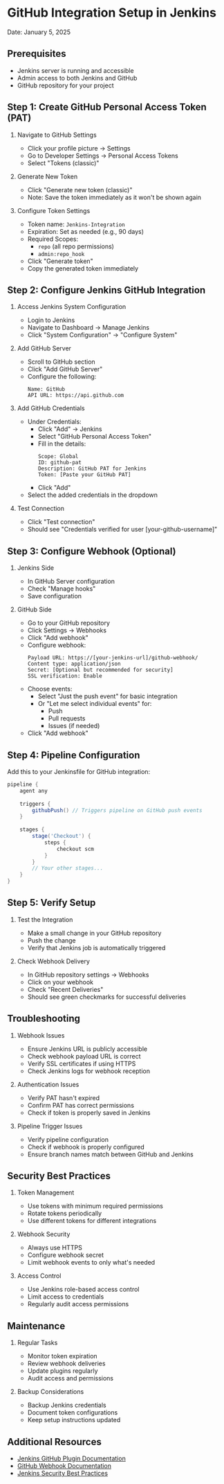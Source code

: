 # GitHub Integration Setup in Jenkins
Date: January 5, 2025

## Prerequisites
- Jenkins server is running and accessible
- Admin access to both Jenkins and GitHub
- GitHub repository for your project

## Step 1: Create GitHub Personal Access Token (PAT)
1. Navigate to GitHub Settings
   - Click your profile picture → Settings
   - Go to Developer Settings → Personal Access Tokens
   - Select "Tokens (classic)"

2. Generate New Token
   - Click "Generate new token (classic)"
   - Note: Save the token immediately as it won't be shown again

3. Configure Token Settings
   - Token name: `Jenkins-Integration`
   - Expiration: Set as needed (e.g., 90 days)
   - Required Scopes:
     - `repo` (all repo permissions)
     - `admin:repo_hook`
   - Click "Generate token"
   - Copy the generated token immediately

## Step 2: Configure Jenkins GitHub Integration
1. Access Jenkins System Configuration
   - Login to Jenkins
   - Navigate to Dashboard → Manage Jenkins
   - Click "System Configuration" → "Configure System"

2. Add GitHub Server
   - Scroll to GitHub section
   - Click "Add GitHub Server"
   - Configure the following:
     ```
     Name: GitHub
     API URL: https://api.github.com
     ```

3. Add GitHub Credentials
   - Under Credentials:
     - Click "Add" → Jenkins
     - Select "GitHub Personal Access Token"
     - Fill in the details:
       ```
       Scope: Global
       ID: github-pat
       Description: GitHub PAT for Jenkins
       Token: [Paste your GitHub PAT]
       ```
     - Click "Add"
   - Select the added credentials in the dropdown

4. Test Connection
   - Click "Test connection"
   - Should see "Credentials verified for user [your-github-username]"

## Step 3: Configure Webhook (Optional)
1. Jenkins Side
   - In GitHub Server configuration
   - Check "Manage hooks"
   - Save configuration

2. GitHub Side
   - Go to your GitHub repository
   - Click Settings → Webhooks
   - Click "Add webhook"
   - Configure webhook:
     ```
     Payload URL: https://[your-jenkins-url]/github-webhook/
     Content type: application/json
     Secret: [Optional but recommended for security]
     SSL verification: Enable
     ```
   - Choose events:
     - Select "Just the push event" for basic integration
     - Or "Let me select individual events" for:
       - Push
       - Pull requests
       - Issues (if needed)
   - Click "Add webhook"

## Step 4: Pipeline Configuration
Add this to your Jenkinsfile for GitHub integration:

```groovy
pipeline {
    agent any
    
    triggers {
        githubPush() // Triggers pipeline on GitHub push events
    }
    
    stages {
        stage('Checkout') {
            steps {
                checkout scm
            }
        }
        // Your other stages...
    }
}
```

## Step 5: Verify Setup
1. Test the Integration
   - Make a small change in your GitHub repository
   - Push the change
   - Verify that Jenkins job is automatically triggered

2. Check Webhook Delivery
   - In GitHub repository settings → Webhooks
   - Click on your webhook
   - Check "Recent Deliveries"
   - Should see green checkmarks for successful deliveries

## Troubleshooting
1. Webhook Issues
   - Ensure Jenkins URL is publicly accessible
   - Check webhook payload URL is correct
   - Verify SSL certificates if using HTTPS
   - Check Jenkins logs for webhook reception

2. Authentication Issues
   - Verify PAT hasn't expired
   - Confirm PAT has correct permissions
   - Check if token is properly saved in Jenkins

3. Pipeline Trigger Issues
   - Verify pipeline configuration
   - Check if webhook is properly configured
   - Ensure branch names match between GitHub and Jenkins

## Security Best Practices
1. Token Management
   - Use tokens with minimum required permissions
   - Rotate tokens periodically
   - Use different tokens for different integrations

2. Webhook Security
   - Always use HTTPS
   - Configure webhook secret
   - Limit webhook events to only what's needed

3. Access Control
   - Use Jenkins role-based access control
   - Limit access to credentials
   - Regularly audit access permissions

## Maintenance
1. Regular Tasks
   - Monitor token expiration
   - Review webhook deliveries
   - Update plugins regularly
   - Audit access and permissions

2. Backup Considerations
   - Backup Jenkins credentials
   - Document token configurations
   - Keep setup instructions updated

## Additional Resources
- [Jenkins GitHub Plugin Documentation](https://plugins.jenkins.io/github/)
- [GitHub Webhook Documentation](https://docs.github.com/webhooks)
- [Jenkins Security Best Practices](https://www.jenkins.io/doc/book/security/)
